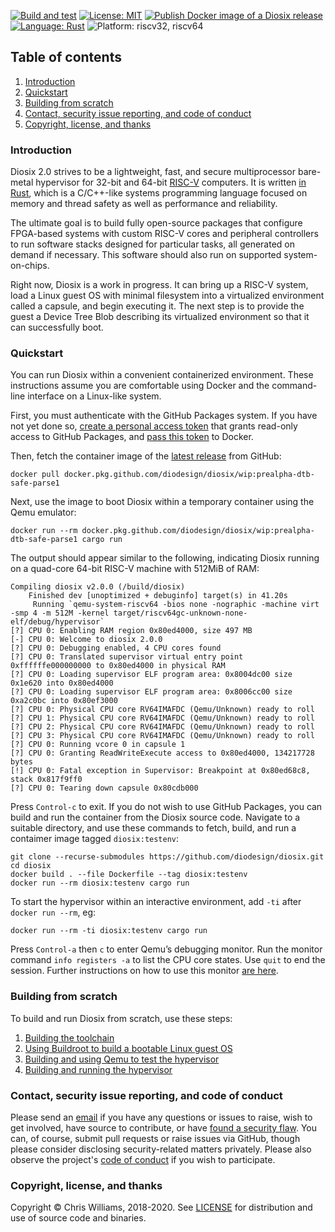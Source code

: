 [![Build and test](https://github.com/diodesign/diosix/workflows/Build%20and%20test/badge.svg)](https://github.com/diodesign/diosix/actions?query=workflow%3A%22Build+and+test%22) [![License: MIT](https://img.shields.io/github/license/diodesign/diosix)](https://github.com/diodesign/diosix/blob/master/LICENSE) [![Publish Docker image of a Diosix release](https://github.com/diodesign/diosix/workflows/Publish%20Docker%20image%20of%20a%20Diosix%20release/badge.svg)](https://github.com/diodesign/diosix/packages) [![Language: Rust](https://img.shields.io/badge/language-rust-yellow.svg)](https://www.rust-lang.org/) ![Platform: riscv32, riscv64](https://img.shields.io/badge/platform-riscv32%20%7C%20riscv64-lightgray.svg)

## Table of contents

1. [Introduction](#intro)
1. [Quickstart](#quickstart)
1. [Building from scratch](#quickstart)
1. [Contact, security issue reporting, and code of conduct](#contact)
1. [Copyright, license, and thanks](#copyright)

### Introduction <a name="intro"></a>

Diosix 2.0 strives to be a lightweight, fast, and secure multiprocessor bare-metal hypervisor for 32-bit and 64-bit [RISC-V](https://riscv.org/) computers. It is written [in Rust](https://www.rust-lang.org/), which is a C/C++-like systems programming language focused on memory and thread safety as well as performance and reliability.

The ultimate goal is to build fully open-source packages that configure FPGA-based systems with custom RISC-V cores and peripheral controllers to run software stacks designed for particular tasks, all generated on demand if necessary. This software should also run on supported system-on-chips.

Right now, Diosix is a work in progress. It can bring up a RISC-V system, load a Linux guest OS with minimal filesystem into a virtualized environment called a capsule, and begin executing it. The next step is to provide the guest a Device Tree Blob describing its virtualized environment so that it can successfully boot.

### Quickstart <a name="quickstart"></a>

You can run Diosix within a convenient containerized environment. These instructions assume you are comfortable using Docker and the command-line interface on a Linux-like system.

First, you must authenticate with the GitHub Packages system. If you have not yet done so, [create a personal access token](https://docs.github.com/en/github/authenticating-to-github/creating-a-personal-access-token) that grants read-only access to GitHub Packages, and [pass this token](https://docs.github.com/en/packages/using-github-packages-with-your-projects-ecosystem/configuring-docker-for-use-with-github-packages#authenticating-to-github-packages) to Docker.

Then, fetch the container image of the [latest release](https://github.com/diodesign/diosix/releases) from GitHub:

```
docker pull docker.pkg.github.com/diodesign/diosix/wip:prealpha-dtb-safe-parse1
```

Next, use the image to boot Diosix within a temporary container using the Qemu emulator:

```
docker run --rm docker.pkg.github.com/diodesign/diosix/wip:prealpha-dtb-safe-parse1 cargo run
```

The output should appear similar to the following, indicating Diosix running on a quad-core 64-bit RISC-V machine with 512MiB of RAM:

```
Compiling diosix v2.0.0 (/build/diosix)
    Finished dev [unoptimized + debuginfo] target(s) in 41.20s
     Running `qemu-system-riscv64 -bios none -nographic -machine virt -smp 4 -m 512M -kernel target/riscv64gc-unknown-none-elf/debug/hypervisor`
[?] CPU 0: Enabling RAM region 0x80ed4000, size 497 MB
[-] CPU 0: Welcome to diosix 2.0.0
[?] CPU 0: Debugging enabled, 4 CPU cores found
[?] CPU 0: Translated supervisor virtual entry point 0xffffffe000000000 to 0x80ed4000 in physical RAM
[?] CPU 0: Loading supervisor ELF program area: 0x8004dc00 size 0x1e620 into 0x80ed4000
[?] CPU 0: Loading supervisor ELF program area: 0x8006cc00 size 0xa2c0bc into 0x80ef3000
[?] CPU 0: Physical CPU core RV64IMAFDC (Qemu/Unknown) ready to roll
[?] CPU 1: Physical CPU core RV64IMAFDC (Qemu/Unknown) ready to roll
[?] CPU 2: Physical CPU core RV64IMAFDC (Qemu/Unknown) ready to roll
[?] CPU 3: Physical CPU core RV64IMAFDC (Qemu/Unknown) ready to roll
[?] CPU 0: Running vcore 0 in capsule 1
[?] CPU 0: Granting ReadWriteExecute access to 0x80ed4000, 134217728 bytes
[!] CPU 0: Fatal exception in Supervisor: Breakpoint at 0x80ed68c8, stack 0x817f9ff0
[?] CPU 0: Tearing down capsule 0x80cdb000
```

Press `Control-c` to exit. If you do not wish to use GitHub Packages, you can build and run the container from the Diosix source code. Navigate to a suitable directory, and use these commands to fetch, build, and run a contaimer image tagged `diosix:testenv`:

```
git clone --recurse-submodules https://github.com/diodesign/diosix.git
cd diosix
docker build . --file Dockerfile --tag diosix:testenv
docker run --rm diosix:testenv cargo run
```

To start the hypervisor within an interactive environment, add `-ti` after `docker run --rm`, eg:

```
docker run --rm -ti diosix:testenv cargo run
```

Press `Control-a` then `c` to enter Qemu’s debugging monitor. Run the monitor command `info registers -a` to list the CPU core states. Use `quit` to end the session. Further instructions on how to use this monitor [are here](https://www.qemu.org/docs/master/system/monitor.html).

### Building from scratch <a name="fromscratch"></a>

To build and run Diosix from scratch, use these steps:

1. [Building the toolchain](docs/toolchain.md)
1. [Using Buildroot to build a bootable Linux guest OS](docs/buildroot.md)
1. [Building and using Qemu to test the hypervisor](docs/qemu.md)
1. [Building and running the hypervisor](docs/building.md)

### Contact, security issue reporting, and code of conduct <a name="contact"></a>

Please send an [email](mailto:diosix@tuta.io) if you have any questions or issues to raise, wish to get involved, have source to contribute, or have [found a security flaw](docs/security.md). You can, of course, submit pull requests or raise issues via GitHub, though please consider disclosing security-related matters privately. Please also observe the project's [code of conduct](docs/conduct.md) if you wish to participate.

### Copyright, license, and thanks <a name="copyright"></a>

Copyright &copy; Chris Williams, 2018-2020. See [LICENSE](https://github.com/diodesign/diosix/blob/master/LICENSE) for distribution and use of source code and binaries.
